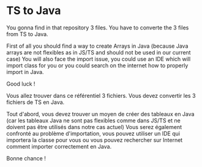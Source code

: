 # TS to Java

You gonna find in that repository 3 files. You have to converte the 3 files from TS to Java. 

First of all you should find a way to create Arrays in Java (because Java arrays are not flexibles as in JS/TS and should not be used in our current case)
You will also face the import issue, you could use an IDE which will import class for you or you could search on the internet how to properly import in Java.

Good luck !


Vous allez trouver dans ce référentiel 3 fichiers. Vous devez convertir les 3 fichiers de TS en Java.

Tout d'abord, vous devez trouver un moyen de créer des tableaux en Java (car les tableaux Java ne sont pas flexibles comme dans JS/TS et ne doivent pas être utilisés dans notre cas actuel)
Vous serez également confronté au problème d'importation, vous pouvez utiliser un IDE qui importera la classe pour vous ou vous pouvez rechercher sur Internet comment importer correctement en Java.

Bonne chance !